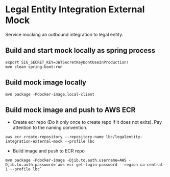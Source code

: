 # Legal Entity Integration External Mock
Service mocking an outbound integration to legal entity. 

## Build and start mock locally as spring process 
```
export SIG_SECRET_KEY=JWTSecretKeyDontUseInProduction!
mvn clean spring-boot:run
```

## Build mock image locally 
```
mvn package -Pdocker-image,local-client
```

## Build mock image and push to AWS ECR

* Create ecr repo (Do it only once to create repo if it does not exits). Pay attention to the naming convention.
```
aws ecr create-repository --repository-name lbc/legalentity-integration-external-mock --profile lbc 
```
* Build image and push to ECR repo
```
mvn package -Pdocker-image -Djib.to.auth.username=AWS -Djib.to.auth.password=`aws ecr get-login-password --region ca-central-1 --profile lbc`
```
